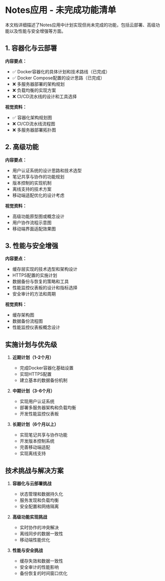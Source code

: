 # Notes应用 - 未完成功能清单

本文档详细描述了Notes应用中计划实现但尚未完成的功能，包括云部署、高级功能以及性能与安全增强等方面。

## 1. 容器化与云部署

**内容要点：**
- ✅ Docker容器化的具体计划和技术路线（已完成）
- ✅ Docker Compose配置的设计思路（已完成）
- ❌ 多服务器部署的架构规划
- ❌ 负载均衡的实现方案
- ❌ CI/CD流水线的设计和工具选择

**视觉资料：**
- ✅ 容器化架构规划图
- ❌ CI/CD流水线流程图
- ❌ 多服务器部署拓扑图

## 2. 高级功能

**内容要点：**
- 用户认证系统的设计思路和技术选型
- 笔记共享与协作的功能规划
- 版本控制的实现机制
- 离线支持的技术方案
- 移动端适配优化的设计考虑

**视觉资料：**
- 高级功能原型图或概念设计
- 用户协作流程示意图
- 移动端界面适配效果图

## 3. 性能与安全增强

**内容要点：**
- 缓存层实现的技术选型和架构设计
- HTTPS配置的实施计划
- 数据备份与恢复的策略和工具
- 性能监控仪表板的设计和指标选择
- 安全审计的方法和周期

**视觉资料：**
- 缓存架构图
- 数据备份流程图
- 性能监控仪表板概念设计

## 实施计划与优先级

1. **近期计划（1-2个月）**
   - 完成Docker容器化基础设置
   - 实现HTTPS配置
   - 建立基本的数据备份机制

2. **中期计划（3-6个月）**
   - 实现用户认证系统
   - 部署多服务器架构和负载均衡
   - 开发性能监控仪表板

3. **长期计划（6个月以上）**
   - 实现笔记共享与协作功能
   - 开发版本控制系统
   - 完善移动端适配
   - 实现离线支持

## 技术挑战与解决方案

1. **容器化与云部署挑战**
   - 状态管理和数据持久化
   - 服务发现和负载均衡
   - 安全配置和网络隔离

2. **高级功能实现挑战**
   - 实时协作的冲突解决
   - 离线同步的数据一致性
   - 移动端性能优化

3. **性能与安全挑战**
   - 缓存失效和数据一致性
   - 安全审计的性能影响
   - 备份恢复的时间窗口优化